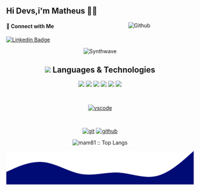
## Hi Devs,i'm Matheus 👋😄

<img width="35%" align="right" alt="Github" src="https://user-images.githubusercontent.com/48678280/88862734-4903af80-d201-11ea-968b-9c939d88a37c.gif" />

 <h4>🤝 Connect with Me</h4>

 [![Linkedin Badge](https://img.shields.io/badge/-Matheus_Antunes-blue?style=flat-square&logo=Linkedin&logoColor=white&link=https://www.linkedin.com/in/matheus-antunes-macedo)](https://www.linkedin.com/in/matheus-antunes-macedo) 

<p align="center"><img src="https://thumbs.gfycat.com/GoodnaturedFondGaur-size_restricted.gif" alt="Synthwave" height="300" width="500"></p>

<h2 align="center"><img src="https://media.giphy.com/media/WUlplcMpOCEmTGBtBW/giphy.gif" width="40px" />  Languages & Technologies</h2>
<p align="center">
 <img src = "https://img.shields.io/badge/-HTML5-E34F26?style=flat&logo=html5&logoColor=white"> 
 <img src = "https://img.shields.io/badge/-CSS3-1572B6?style=flat&logo=css3&logoColor=white">
 <img src="https://img.shields.io/badge/-Node.js-3C873A?style=flat&logo=Node.js&logoColor=white">
 <img src="https://img.shields.io/badge/-Python-black?style=flat&logo=python&logoColor=white"> 
 <img src="https://img.shields.io/badge/-JavaScript-eed718?style=flat&logo=javascript&logoColor=ffffff">
 <img src="https://img.shields.io/badge/-React-000000?style=flat&logo=react&logoColor=00c8ff">
</p><br>

<p align="center">
<a href="https://github.com/priyanshumay">
<img src="https://img.shields.io/badge/vscode-blue.svg?style=for-the-badge&logo=visual-studio-code&labelColor=ffffff&logoColor=blue" alt="vscode">
</a>
</a>
</p><br>

<p align="center">
<a href="https://github.com/priyanshumay"><img src="https://img.shields.io/badge/git-F05032.svg?style=for-the-badge&logo=git&logoColor=F05032&labelColor=ffffff" alt="git"></a>
<a href="https://github.com/priyanshumay"><img src="https://img.shields.io/badge/github-black.svg?style=for-the-badge&logo=github&logoColor=black&labelColor=ffffff" alt="github"></a>
</p>


<p align="center"><img src="https://github-readme-stats.vercel.app/api/top-langs/?username=mam81&langs_count=10&theme=ayu-mirage&layout=compact" alt="mam81 :: Top Langs" /></p>

![bottom.png](https://raw.githubusercontent.com/iCharlesZ/FigureBed/master/img/readme-bottom.png)

